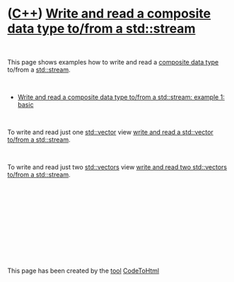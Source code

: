 



 

 

 

 

 

([C++](Cpp.md)) [Write and read a composite data type to/from a std::stream](CppCompositeDataTypeToStream.md)
===============================================================================================================

 

This page shows examples how to write and read a [composite data
type](CppCompositeDataType.md) to/from a [std::stream](CppStream.md).

 

-   [Write and read a composite data type to/from a std::stream: example
    1: basic](CppCompositeDataTypeToStreamExample1.md)

 

To write and read just one [std::vector](CppVector.md) view [write and
read a std::vector to/from a std::stream](CppVectorToStream.md).

 

To write and read just two [std::vectors](CppVector.md) view [write and
read two std::vectors to/from a std::stream](CppVectorsToStream.md).

 

 

 

 

 





 




This page has been created by the [tool](Tools.md)
[CodeToHtml](ToolCodeToHtml.md)

